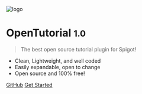 ![logo](media/opentutorial.png)

# OpenTutorial <small>1.0</small>

> The best open source tutorial plugin for Spigot!

- Clean, Lightweight, and well coded
- Easily expandable, open to change
- Open source and 100% free!

[GitHub](https://github.com/OpenTutorial)
[Get Started](#opentutorial)